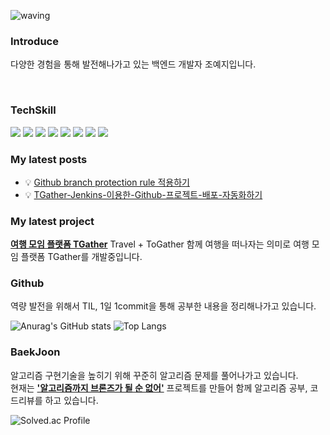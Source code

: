![waving](https://capsule-render.vercel.app/api?type=waving&height=200&text=yejiCho&fontAlign=80&fontAlignY=40&color=gradient)

<H3> Introduce </H3>

다양한 경험을 통해 발전해나가고 있는 백엔드 개발자 조예지입니다.

</br>
<div>

</div>

<H3> TechSkill </H3>
<div>
  <img src="https://img.shields.io/badge/Spring-6DB33F?style=for-the-badge&logo=Spring&logoColor=white">
 <img src="https://img.shields.io/badge/postgresql-4169E1?style=for-the-badge&logo=postgresql&logoColor=white">
 <img src="https://img.shields.io/badge/microsoftsqlserver-CC2927?style=for-the-badge&logo=microsoftsqlserver&logoColor=white">
 <img src="https://img.shields.io/badge/JAVA-red?style=for-the-badge&logo=OpenJDK&logoColor=white">
 <img src="https://img.shields.io/badge/javascript-F7DF1E?style=for-the-badge&logo=javascript&logoColor=white">
 <img src="https://img.shields.io/badge/python-3776AB?style=for-the-badge&logo=python&logoColor=white">
 <img src="https://img.shields.io/badge/jquery-0769AD?style=for-the-badge&logo=jquery&logoColor=white">
 <img src="https://img.shields.io/badge/vue.js-4FC08D?style=for-the-badge&logo=vuedotjs&logoColor=white">

 </div>


<H3>My latest posts </H3>

- 💡 [Github branch protection rule 적용하기](https://yejipro.tistory.com/entry/Github-Branch-Protection-Rule-%EC%A0%81%EC%9A%A9%ED%95%98%EA%B8%B0) </br>
- 💡 [TGather-Jenkins-이용한-Github-프로젝트-배포-자동화하기](https://yejipro.tistory.com/entry/TGather-Jenkins-%EC%9D%B4%EC%9A%A9%ED%95%9C-Github-%ED%94%84%EB%A1%9C%EC%A0%9D%ED%8A%B8-%EB%B0%B0%ED%8F%AC-%EC%9E%90%EB%8F%99%ED%99%94%ED%95%98%EA%B8%B0) 

<H3>My latest project </H3>

**[여행 모임 플랫폼 TGather](https://github.com/growth-genius)** 
Travel + ToGather 함께 여행을 떠나자는 의미로 여행 모임 플랫폼 TGather를 개발중입니다.

<H3> Github </H3>

역량 발전을 위해서 TIL, 1일 1commit을 통해 공부한 내용을 정리해나가고 있습니다.

<div>

![Anurag's GitHub stats](https://github-readme-stats.vercel.app/api?username=cyeji&show_icons=true&theme=tokyonight)
![Top Langs](https://github-readme-stats.vercel.app/api/top-langs/?username=cyeji&layout=compact&theme=tokyonight)

</div>

<H3> BaekJoon </H3>

알고리즘 구현기술을 높히기 위해 꾸준히 알고리즘 문제를 풀어나가고 있습니다. </br>
현재는 **['알고리즘까지 브론즈가 될 순 없어'](https://github.com/algorithm-cote-study/baekjoon-algorithm)** 프로젝트를 만들어
함께 알고리즘 공부, 코드리뷰를 하고 있습니다.


![Solved.ac Profile](http://mazassumnida.wtf/api/generate_badge?boj=goe152)


